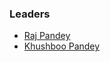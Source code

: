 ### Leaders
* [Raj Pandey](mailto:raj.pandey@owasp.org)
* [Khushboo Pandey](mailto:khushboo.pandey@owasp.org)
